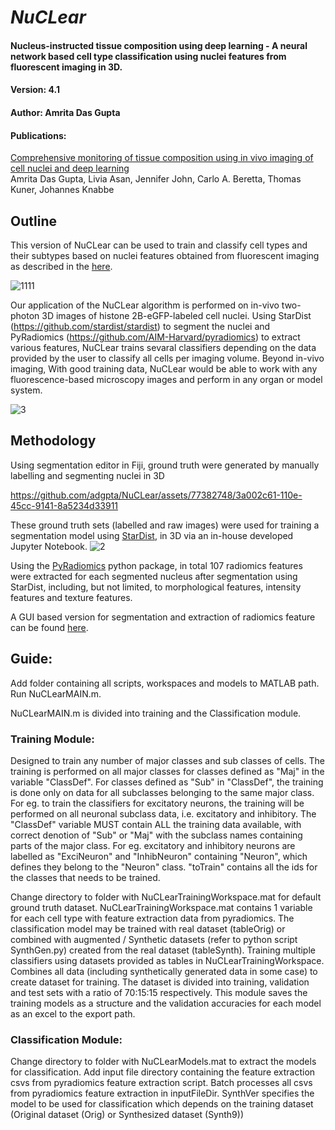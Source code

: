 # _NuCLear_
#### Nucleus-instructed tissue composition using deep learning - A neural network based cell type classification using nuclei features from fluorescent imaging in 3D.
#### Version: 4.1
#### Author: Amrita Das Gupta
#### Publications:
[Comprehensive monitoring of tissue composition using in vivo imaging of cell nuclei and deep learning](https://www.biorxiv.org/content/10.1101/2022.10.03.510670v1)  
Amrita Das Gupta, Livia Asan, Jennifer John, Carlo A. Beretta, Thomas Kuner, Johannes Knabbe

## Outline

This version of NuCLear can be used to train and classify cell types and their subtypes based on nuclei features obtained from fluorescent imaging as described in the [here](https://www.biorxiv.org/content/10.1101/2022.10.03.510670v1).


![1111](https://github.com/adgpta/NuCLear/assets/77382748/94f90f01-bd83-421b-849c-1970c171756c)

Our application of the NuCLear algorithm is performed on in-vivo two-photon 3D images of histone 2B-eGFP-labeled cell nuclei. Using StarDist (https://github.com/stardist/stardist) to segment the nuclei and PyRadiomics (https://github.com/AIM-Harvard/pyradiomics) to extract various features, NuCLear trains sevaral classifiers depending on the data provided by the user to classify all cells per imaging volume. Beyond in-vivo imaging, With good training data, NuCLear would be able to work with any fluorescence-based microscopy images and perform in any organ or model system. 


![3](https://github.com/adgpta/NuCLear/assets/77382748/8a7ec983-fb8e-40a8-897f-1aeec0b46bc3)


## Methodology
Using segmentation editor in Fiji, ground truth were generated by manually labelling and segmenting nuclei in 3D

https://github.com/adgpta/NuCLear/assets/77382748/3a002c61-110e-45cc-9141-8a5234d33911

These ground truth sets (labelled and raw images) were used for training a segmentation model using [StarDist](https://github.com/stardist/stardist), in 3D via an in-house developed Jupyter Notebook.
![2](https://github.com/adgpta/NuCLear/assets/77382748/c1e4a16a-5574-4b60-adfb-3daabe800033)

Using the [PyRadiomics](https://github.com/AIM-Harvard/pyradiomics) python package, in total 107 radiomics features were extracted for each segmented nucleus after segmentation using StarDist, including, but not limited, to morphological features, intensity features and texture features. 

A GUI based version for segmentation and extraction of radiomics feature can be found [here](https://github.com/SFB1158RDM/NucleusAI).



## Guide:
Add folder containing all scripts, workspaces and models to MATLAB path. Run NuCLearMAIN.m. 

NuCLearMAIN.m is divided into training and the Classification module. 

### Training Module:
Designed to train any number of major classes and sub classes of cells. The training is performed on all major classes for classes defined as "Maj" in the variable "ClassDef". For classes defined as "Sub" in "ClassDef", the training is done only on data for all subclasses belonging to the same major class. For eg. to train the classifiers for excitatory neurons, the training will be performed on all neuronal subclass data, i.e. excitatory and inhibitory. The "ClassDef" variable MUST contain ALL the training data available, with correct denotion of "Sub" or "Maj" with the subclass names containing parts of the major class. For eg. excitatory and inhibitory neurons are labelled as "ExciNeuron" and "InhibNeuron" containing "Neuron", which defines they belong to the "Neuron" class. "toTrain" contains all the ids for the classes that needs to be trained. 

Change directory to folder with NuCLearTrainingWorkspace.mat for default ground truth dataset. NuCLearTrainingWorkspace.mat contains 1 variable for each cell type with feature extraction data from pyradiomics. The classification model may be trained with real dataset (tableOrig) or combined with augmented / Synthetic datasets (refer to python script SynthGen.py) created from the real dataset (tableSynth). Training multiple classifiers using datasets provided as tables in NuCLearTrainingWorkspace. Combines all data (including synthetically generated data in some case) to create dataset for training. The dataset is divided into training, validation and test sets with a ratio of 70:15:15 respectively. This module saves the training models as a structure and the validation accuracies for each model as an excel to the export path.

### Classification Module:
Change directory to folder with NuCLearModels.mat to extract the models for classification. Add input file directory containing the feature extraction csvs from pyradiomics feature extraction script. Batch processes all csvs from pyradiomics feature extraction in inputFileDir. SynthVer specifies the model to be used for classification which depends on the training dataset (Original dataset (Orig) or Synthesized dataset (Synth9))
